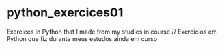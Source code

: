# python_exercices01

Exercices in Python that I made from my studies in course 
//
Exercicios em Python que fiz durante meus estudos ainda em curso
